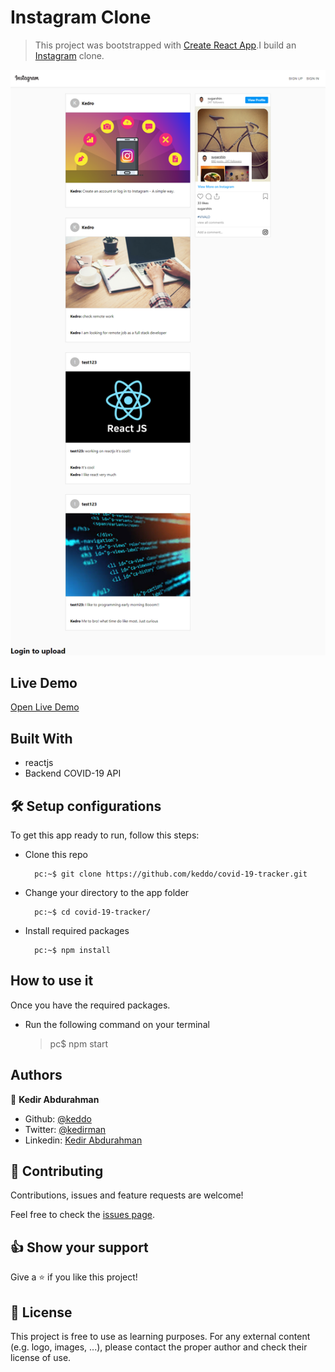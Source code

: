 # Instagram Clone
> This project was bootstrapped with [Create React App](https://github.com/facebook/create-react-app).I build an [Instagram](https://instagram.com/) clone.

![screenshot](./app_screenshot.png)

## Live Demo

[Open Live Demo](https://covid-19-tracker-48afd.web.app/)


## Built With

- reactjs
- Backend COVID-19 API

## 🛠 Setup configurations

To get this app ready to run, follow this steps:

* Clone this repo

        pc:~$ git clone https://github.com/keddo/covid-19-tracker.git

* Change your directory to the app folder

        pc:~$ cd covid-19-tracker/

* Install required packages

        pc:~$ npm install
    
## How to use it

Once you have the required packages. 
* Run the following command on your terminal
   > pc$ npm start
## Authors

👤 **Kedir Abdurahman**
- Github: [@keddo](https://github.com/keddo)
- Twitter: [@kedirman](https://twitter.com/kedirman)
- Linkedin: [Kedir Abdurahman](https://linkedin.com/in/kedirabdurahman/)

## 🤝 Contributing

Contributions, issues and feature requests are welcome!

Feel free to check the [issues page](https://github.com/keddo/covid-19-tracker/issues/1).

## 👍 Show your support

Give a ⭐️ if you like this project!

## 📝 License

This project is free to use as learning purposes. For any external content (e.g. logo, images, ...), please contact the proper author and check their license of use.
